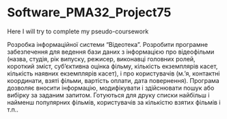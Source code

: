 # Software_PMA32_Project75
Here I will try to complete my pseudo-coursework

Розробка інформаційної системи  “Відеотека”.
Розробити програмне забезпечення для ведення бази даних з інформацією про відеофільми 
(назва, студія, рік випуску, режисер, виконавці головних ролей, короткий зміст,
суб’єктивна оцінка фільму, кількість екземплярів касет, кількість наявних екземплярів касет),
і про користувачів (м.’я, контактні координати, взяті фільми, вартість оплати, дата повернення).
Програма дозволяє вносити інформацію, модифікувати і здійснювати пошук або вибірку за заданим запитом.
Готуються для друку списки найбільш і найменш популярних фільмів,
користувачів за кількістю взятих фільмів і т.п..
